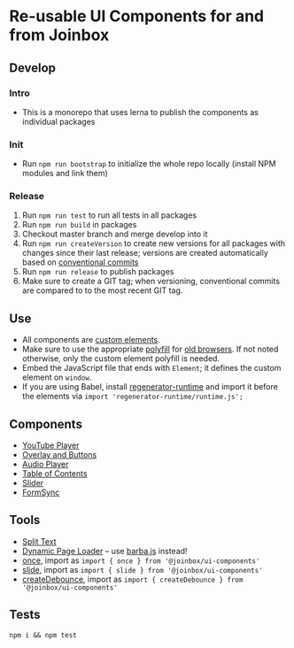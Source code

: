 # Re-usable UI Components for and from Joinbox

## Develop

### Intro
- This is a monorepo that uses lerna to publish the components as individual packages

### Init
- Run `npm run bootstrap` to initialize the whole repo locally (install NPM modules and link them)

### Release
1. Run `npm run test` to run all tests in all packages
1. Run `npm run build` in packages
1. Checkout master branch and merge develop into it
1. Run `npm run createVersion` to create new versions for all packages with changes since their last
release; versions are created automatically based on 
[conventional commits](https://www.conventionalcommits.org/en/v1.0.0/)
1. Run `npm run release` to publish packages
1. Make sure to create a GIT tag; when versioning, conventional commits are compared to to the
most recent GIT tag.



## Use
- All components are [custom elements](https://developer.mozilla.org/en-US/docs/Web/Web_Components/Using_custom_elements). 
- Make sure to use the appropriate [polyfill](https://github.com/webcomponents/polyfills/tree/master/packages/custom-elements)
for [old browsers](https://caniuse.com/custom-elementsv1). If not noted otherwise, only the custom
element polyfill is needed.
- Embed the JavaScript file that ends with `Element`; it defines the custom element on `window`.
- If you are using Babel, install [regenerator-runtime](https://www.npmjs.com/package/regenerator-runtime)
and import it before the elements via `import 'regenerator-runtime/runtime.js';`

## Components
- [YouTube Player](./YouTubePlayer/README.md)
- [Overlay and Buttons](./Overlay/README.md)
- [Audio Player](./Media/README.md)
- [Table of Contents](./TableOfContents/README.md)
- [Slider](./Slider/README.md)
- [FormSync](./FormSync/README.md)

## Tools
- [Split Text](./splitText/README.md)
- [Dynamic Page Loader](./DynamicPageLoader/README.md) – use [barba.js](https://barba.js.org/) instead!
- [once](./shared/once.mjs), import as `import { once } from '@joinbox/ui-components'`
- [slide](./slide/README.md), import as `import { slide } from '@joinbox/ui-components'`
- [createDebounce](./shared/createDebounce.mjs), import as `import { createDebounce } from '@joinbox/ui-components'`

## Tests
`npm i && npm test`
